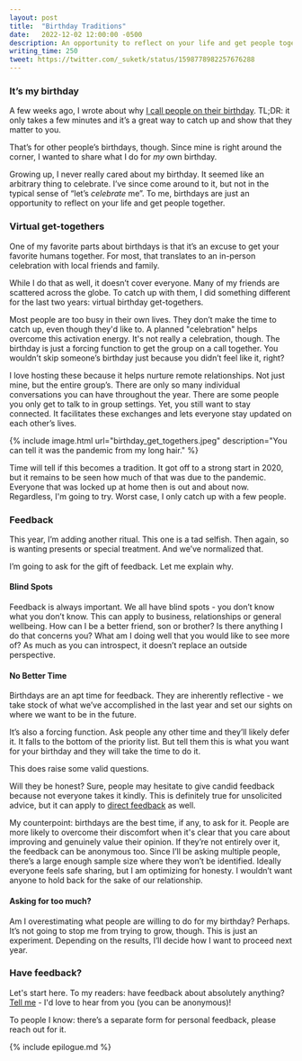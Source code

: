 ```yaml
---
layout: post
title:  "Birthday Traditions"
date:   2022-12-02 12:00:00 -0500
description: An opportunity to reflect on your life and get people together.
writing_time: 250
tweet: https://twitter.com/_suketk/status/1598778982257676288
---
```


### It’s my birthday

A few weeks ago, I wrote about why [I call people on their birthday]({{site.url}}/birthday-calls). TL;DR: it only takes a few minutes and it’s a great way to catch up and show that they matter to you.

That’s for other people’s birthdays, though. Since mine is right around the corner, I wanted to share what I do for *my* own birthday.

Growing up, I never really cared about my birthday. It seemed like an arbitrary thing to celebrate. I’ve since come around to it, but not in the typical sense of “let’s *celebrate* me”. To me, birthdays are just an opportunity to reflect on your life and get people together.

### Virtual get-togethers

One of my favorite parts about birthdays is that it’s an excuse to get your favorite humans together. For most, that translates to an in-person celebration with local friends and family.

While I do that as well, it doesn’t cover everyone. Many of my friends are scattered across the globe. To catch up with them, I did something different for the last two years: virtual birthday get-togethers.

Most people are too busy in their own lives. They don’t make the time to catch up, even though they'd like to. A planned "celebration" helps overcome this activation energy. It's not really a celebration, though. The birthday is just a forcing function to get the group on a call together. You wouldn’t skip someone’s birthday just because you didn’t feel like it, right?

I love hosting these because it helps nurture remote relationships. Not just mine, but the entire group’s. There are only so many individual conversations you can have throughout the year. There are some people you only get to talk to in group settings. Yet, you still want to stay connected. It facilitates these exchanges and lets everyone stay updated on each other’s lives.

{% include image.html url="birthday_get_togethers.jpeg" description="You can tell it was the pandemic from my long hair." %}

Time will tell if this becomes a tradition. It got off to a strong start in 2020, but it remains to be seen how much of that was due to the pandemic. Everyone that was locked up at home then is out and about now. Regardless, I'm going to try. Worst case, I only catch up with a few people.

### Feedback

This year, I’m adding another ritual. This one is a tad selfish. Then again, so is wanting presents or special treatment. And we’ve normalized that.

I’m going to ask for the gift of feedback. Let me explain why.

#### Blind Spots

Feedback is always important. We all have blind spots - you don’t know what you don’t know. This can apply to business, relationships or general wellbeing. How can I be a better friend, son or brother? Is there anything I do that concerns you? What am I doing well that you would like to see more of? As much as you can introspect, it doesn’t replace an outside perspective.

#### No Better Time

Birthdays are an apt time for feedback. They are inherently reflective - we take stock of what we’ve accomplished in the last year and set our sights on where we want to be in the future.

It’s also a forcing function. Ask people any other time and they’ll likely defer it. It falls to the bottom of the priority list. But tell them this is what you want for your birthday and they will take the time to do it.

This does raise some valid questions.

Will they be honest? Sure, people may hesitate to give candid feedback because not everyone takes it kindly. This is definitely true for unsolicited advice, but it can apply to [direct feedback](https://www.youtube.com/watch?v=yJ-Z_DW0AuE) as well.

My counterpoint: birthdays are the best time, if any, to ask for it. People are more likely to overcome their discomfort when it's clear that you care about improving and genuinely value their opinion. If they’re not entirely over it, the feedback can be anonymous too. Since I’ll be asking multiple people, there’s a large enough sample size where they won’t be identified. Ideally everyone feels safe sharing, but I am optimizing for honesty. I wouldn’t want anyone to hold back for the sake of our relationship.

#### Asking for too much?

Am I overestimating what people are willing to do for my birthday? Perhaps. It’s not going to stop me from trying to grow, though. This is just an experiment. Depending on the results, I’ll decide how I want to proceed next year.

### Have feedback?

Let's start here. To my readers: have feedback about absolutely anything? [Tell me](https://docs.google.com/forms/d/e/1FAIpQLSeaTDQNt6wSZuBjLE6dRQXhgYsPaBvHU3wbCgsLuWQe0z-XsQ/viewform) - I'd love to hear from you (you can be anonymous)!

To people I know: there’s a separate form for personal feedback, please reach out for it.

{% include epilogue.md %}
